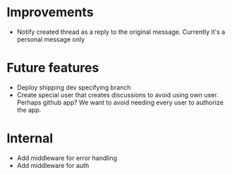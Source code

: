 # Improvements
- Notify created thread as a reply to the original message. Currently it's a personal message only

# Future features
- Deploy shipping dev specifying branch
- Create special user that creates discussions to avoid using own user. Perhaps github app?
We want to avoid needing every user to authorize the app.


# Internal
- Add middleware for error handling
- Add middleware for auth

